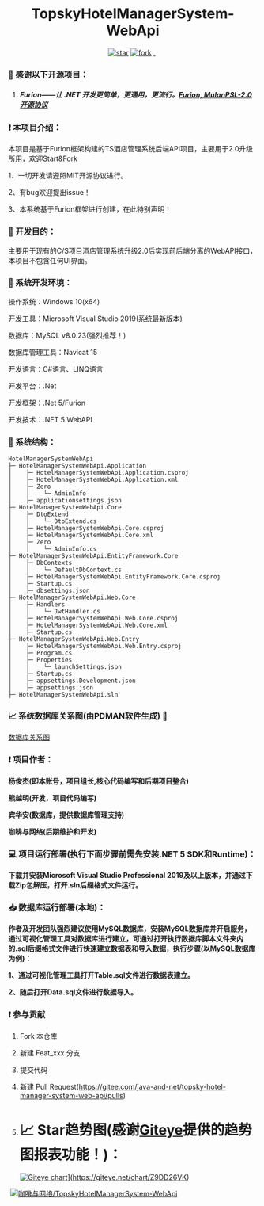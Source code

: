 <h1 align="center">TopskyHotelManagerSystem-WebApi</h1>
<p align="center">
	<a href='https://gitee.com/java-and-net/topsky-hotel-manager-system-web-api/stargazers'><img src='https://gitee.com/java-and-net/topsky-hotel-manager-system-web-api/badge/star.svg?theme=dark' alt='star'></img></a>
        <a href='https://gitee.com/java-and-net/topsky-hotel-manager-system-web-api/fork'><img src='https://gitee.com/java-and-net/topsky-hotel-manager-system-web-api/badge/fork.svg?theme=dark' alt='fork'></img></a>
        <a href='https://img.shields.io/travis/antvis/g2.svg'><img src="https://img.shields.io/travis/antvis/g2.svg" alt=""></img>
        <a href='https://img.shields.io/badge/license-MIT-000000.svg'><img src="https://img.shields.io/badge/license-MIT-000000.svg" alt=""></img></a>
        <a href='https://img.shields.io/badge/language-C#-red.svg'><img src="https://img.shields.io/badge/language-CSharp-red.svg" alt=""></img></a>
</p>

###  :pray: 感谢以下开源项目：

1. ##### Furion——让 .NET 开发更简单，更通用，更流行。[Furion, MulanPSL-2.0开源协议](https://gitee.com/dotnetchina/Furion)      


### :exclamation: 本项目介绍：

本项目是基于Furion框架构建的TS酒店管理系统后端API项目，主要用于2.0升级所用，欢迎Start&Fork

1、一切开发请遵照MIT开源协议进行。

2、有bug欢迎提出issue！

3、本系统基于Furion框架进行创建，在此特别声明！

###  :thought_balloon: 开发目的：

主要用于现有的C/S项目酒店管理系统升级2.0后实现前后端分离的WebAPI接口，本项目不包含任何UI界面。

###  :mag_right: 系统开发环境：

操作系统：Windows 10(x64)

开发工具：Microsoft Visual Studio 2019(系统最新版本)

数据库：MySQL v8.0.23(强烈推荐！)

数据库管理工具：Navicat 15

开发语言：C#语言、LINQ语言

开发平台：.Net

开发框架：.Net 5/Furion

开发技术：.NET 5 WebAPI

### :open_file_folder: 系统结构：

```
HotelManagerSystemWebApi
├─ HotelManagerSystemWebApi.Application
│    ├─ HotelManagerSystemWebApi.Application.csproj
│    ├─ HotelManagerSystemWebApi.Application.xml
│    ├─ Zero
│    │    └─ AdminInfo
│    ├─ applicationsettings.json
├─ HotelManagerSystemWebApi.Core
│    ├─ DtoExtend
│    │    └─ DtoExtend.cs
│    ├─ HotelManagerSystemWebApi.Core.csproj
│    ├─ HotelManagerSystemWebApi.Core.xml
│    ├─ Zero
│    │    └─ AdminInfo.cs
├─ HotelManagerSystemWebApi.EntityFramework.Core
│    ├─ DbContexts
│    │    └─ DefaultDbContext.cs
│    ├─ HotelManagerSystemWebApi.EntityFramework.Core.csproj
│    ├─ Startup.cs
│    ├─ dbsettings.json
├─ HotelManagerSystemWebApi.Web.Core
│    ├─ Handlers
│    │    └─ JwtHandler.cs
│    ├─ HotelManagerSystemWebApi.Web.Core.csproj
│    ├─ HotelManagerSystemWebApi.Web.Core.xml
│    ├─ Startup.cs
├─ HotelManagerSystemWebApi.Web.Entry
│    ├─ HotelManagerSystemWebApi.Web.Entry.csproj
│    ├─ Program.cs
│    ├─ Properties
│    │    └─ launchSettings.json
│    ├─ Startup.cs
│    ├─ appsettings.Development.json
│    ├─ appsettings.json
├─ HotelManagerSystemWebApi.sln
```

###  :chart_with_upwards_trend: 系统数据库关系图(由PDMAN软件生成) :loudspeaker: 

[数据库关系图](https://www.jvnorg.site/tshoteldb.html)

###  :exclamation: 项目作者：

**杨俊杰(即本账号，项目组长,核心代码编写和后期项目整合)**

**熊越明(开发，项目代码编写)**

**宾华安(数据库，提供数据库管理支持)**

**咖啡与网络(后期维护和开发)**

###  :computer: 项目运行部署(执行下面步骤前需先安装.NET 5 SDK和Runtime)：

**下载并安装Microsoft Visual Studio Professional 2019及以上版本，并通过下载Zip包解压，打开.sln后缀格式文件运行。**

###  :inbox_tray: 数据库运行部署(本地)：

**作者及开发团队强烈建议使用MySQL数据库，安装MySQL数据库并开启服务，通过可视化管理工具对数据库进行建立，可通过打开执行数据库脚本文件夹内的.sql后缀格式文件进行快速建立数据表和导入数据，执行步骤(以MySQL数据库为例)：**

**1、通过可视化管理工具打开Table.sql文件进行数据表建立。**

**2、随后打开Data.sql文件进行数据导入。**

### :exclamation: 参与贡献

1.  Fork 本仓库
2.  新建 Feat_xxx 分支
3.  提交代码
4.  新建 Pull Request(https://gitee.com/java-and-net/topsky-hotel-manager-system-web-api/pulls)

1. #  :chart_with_upwards_trend: Star趋势图(感谢[Giteye](https://giteye.net/)提供的趋势图报表功能！)：

   [![Giteye chart](https://chart.giteye.net/gitee/java-and-net/topsky-hotel-manager-system-web-api/QXF965PJ.png)](https://giteye.net/chart/QXF965PJ)](https://giteye.net/chart/Z9DD26VK)

​       [![咖啡与网络/TopskyHotelManagerSystem-WebApi](https://gitee.com/java-and-net/topsky-hotel-manager-system-web-api/widgets/widget_card.svg?colors=4183c4,ffffff,ffffff,e3e9ed,666666,9b9b9b)](https://gitee.com/java-and-net/topsky-hotel-manager-system-web-api)
